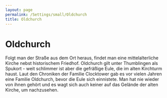 ```yaml
---
layout: page
permalink: /Settings/small/Oldchurch
title: Oldchurch
---
```


# Oldchurch

Folgt man der Straße aus dem Ort heraus, findet man eine mittelalterliche Kirche nebst historischem Friedhof. Oldchurch gilt unter Thumblingen als Spukort - weit schlimmer ist aber die gefräßige Eule, die im alten Kirchturm haust. Laut den Chroniken der Familie Clocktower gab es vor vielen Jahren eine Familie Oldchurch, bevor die Eule sich einnistete. Man hat nie wieder von ihnen gehört und es wagt sich auch keiner auf das Gelände der alten Kirche, um nachzusehen.
